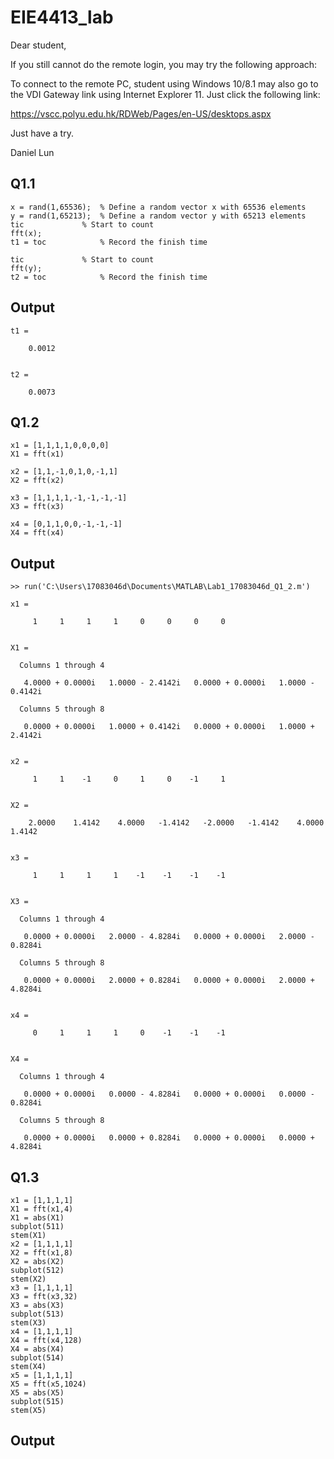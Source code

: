 # EIE4413_lab


Dear student, 

If you still cannot do the remote login, you may try the following approach:

To connect to the remote PC, student using Windows 10/8.1 may also go to the VDI Gateway link using Internet Explorer 11. Just click the following link:

https://vscc.polyu.edu.hk/RDWeb/Pages/en-US/desktops.aspx

Just have a try.

Daniel Lun
## Q1.1
~~~
x = rand(1,65536);	% Define a random vector x with 65536 elements
y = rand(1,65213);	% Define a random vector y with 65213 elements
tic				% Start to count
fft(x);
t1 = toc			% Record the finish time

tic		 		% Start to count
fft(y);
t2 = toc			% Record the finish time
~~~
## Output
~~~
t1 =

    0.0012


t2 =

    0.0073
~~~
## Q1.2
~~~
x1 = [1,1,1,1,0,0,0,0]
X1 = fft(x1)

x2 = [1,1,-1,0,1,0,-1,1]
X2 = fft(x2)

x3 = [1,1,1,1,-1,-1,-1,-1]
X3 = fft(x3)

x4 = [0,1,1,0,0,-1,-1,-1]
X4 = fft(x4)
~~~
## Output
~~~
>> run('C:\Users\17083046d\Documents\MATLAB\Lab1_17083046d_Q1_2.m')

x1 =

     1     1     1     1     0     0     0     0


X1 =

  Columns 1 through 4

   4.0000 + 0.0000i   1.0000 - 2.4142i   0.0000 + 0.0000i   1.0000 - 0.4142i

  Columns 5 through 8

   0.0000 + 0.0000i   1.0000 + 0.4142i   0.0000 + 0.0000i   1.0000 + 2.4142i


x2 =

     1     1    -1     0     1     0    -1     1


X2 =

    2.0000    1.4142    4.0000   -1.4142   -2.0000   -1.4142    4.0000    1.4142


x3 =

     1     1     1     1    -1    -1    -1    -1


X3 =

  Columns 1 through 4

   0.0000 + 0.0000i   2.0000 - 4.8284i   0.0000 + 0.0000i   2.0000 - 0.8284i

  Columns 5 through 8

   0.0000 + 0.0000i   2.0000 + 0.8284i   0.0000 + 0.0000i   2.0000 + 4.8284i


x4 =

     0     1     1     1     0    -1    -1    -1


X4 =

  Columns 1 through 4

   0.0000 + 0.0000i   0.0000 - 4.8284i   0.0000 + 0.0000i   0.0000 - 0.8284i

  Columns 5 through 8

   0.0000 + 0.0000i   0.0000 + 0.8284i   0.0000 + 0.0000i   0.0000 + 4.8284i

~~~
## Q1.3
~~~
x1 = [1,1,1,1]
X1 = fft(x1,4)
X1 = abs(X1)
subplot(511)
stem(X1)
x2 = [1,1,1,1]
X2 = fft(x1,8)
X2 = abs(X2)
subplot(512)
stem(X2)
x3 = [1,1,1,1]
X3 = fft(x3,32)
X3 = abs(X3)
subplot(513)
stem(X3)
x4 = [1,1,1,1]
X4 = fft(x4,128)
X4 = abs(X4)
subplot(514)
stem(X4)
x5 = [1,1,1,1]
X5 = fft(x5,1024)
X5 = abs(X5)
subplot(515)
stem(X5)
~~~
## Output
